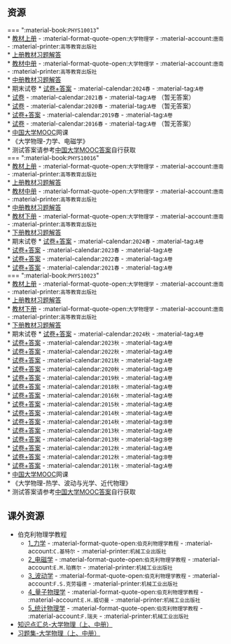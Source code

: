 ## 资源  
=== ":material-book:`PHYS10013`"  
    * [教材上册](https://api.hanximeng.com/lanzou/?url=https://cqu-openlib.lanzout.com/i3INQ23c627i&type=down) - :material-format-quote-open:`大学物理学` - :material-account:`唐南` - :material-printer:`高等教育出版社`  
        * [上册教材习题解答](https://api.hanximeng.com/lanzou/?url=https://cqu-openlib.lanzout.com/icOmL23c5f1e&type=down)  
    * [教材中册](https://api.hanximeng.com/lanzou/?url=https://cqu-openlib.lanzout.com/ifl4X23c6bni&type=down) - :material-format-quote-open:`大学物理学` - :material-account:`唐南` - :material-printer:`高等教育出版社`  
        * [中册教材习题解答](https://api.hanximeng.com/lanzou/?url=https://cqu-openlib.lanzout.com/ii5Pq23c5xhi&type=down)  
    * 期末试卷
        * [试卷+答案](https://api.hanximeng.com/lanzou/?url=https://cqu-openlib.lanzout.com/iHxsF23c8bli&type=down) - :material-calendar:`2024春` - :material-tag:`A卷`  
        * [试卷](https://api.hanximeng.com/lanzou/?url=https://cqu-openlib.lanzout.com/ijLj123c8bgd&type=down) - :material-calendar:`2021春` - :material-tag:`A卷` （暂无答案）  
        * [试卷](https://api.hanximeng.com/lanzou/?url=https://cqu-openlib.lanzout.com/iqnlR23c8bcj&type=down) - :material-calendar:`2020春` - :material-tag:`A卷` （暂无答案）  
        * [试卷+答案](https://api.hanximeng.com/lanzou/?url=https://cqu-openlib.lanzout.com/i6iG123c8b9g&type=down) - :material-calendar:`2019春` - :material-tag:`A卷`  
        * [试卷](https://api.hanximeng.com/lanzou/?url=https://cqu-openlib.lanzout.com/iyr0S23c8b4b&type=down) - :material-calendar:`2016春` - :material-tag:`A卷` （暂无答案）  
    * [中国大学MOOC](https://www.icourse163.org/)网课  
        * 《大学物理-力学、电磁学》  
            * 测试答案请参考[中国大学MOOC答案](../skill/推荐使用的网站等/中国大学MOOC答案.md)自行获取  
=== ":material-book:`PHYS10016`"  
    * [教材上册](https://api.hanximeng.com/lanzou/?url=https://cqu-openlib.lanzout.com/i3INQ23c627i&type=down) - :material-format-quote-open:`大学物理学` - :material-account:`唐南` - :material-printer:`高等教育出版社`  
        * [上册教材习题解答](https://api.hanximeng.com/lanzou/?url=https://cqu-openlib.lanzout.com/icOmL23c5f1e&type=down)  
    * [教材中册](https://api.hanximeng.com/lanzou/?url=https://cqu-openlib.lanzout.com/ifl4X23c6bni&type=down) - :material-format-quote-open:`大学物理学` - :material-account:`唐南` - :material-printer:`高等教育出版社`  
        * [中册教材习题解答](https://api.hanximeng.com/lanzou/?url=https://cqu-openlib.lanzout.com/ii5Pq23c5xhi&type=down)  
    * [教材下册](https://api.hanximeng.com/lanzou/?url=https://cqu-openlib.lanzout.com/ilpy523c68qd&type=down) - :material-format-quote-open:`大学物理学` - :material-account:`唐南` - :material-printer:`高等教育出版社`  
        * [下册教材习题解答](https://api.hanximeng.com/lanzou/?url=https://cqu-openlib.lanzout.com/iRlmy23c5s7i&type=down)  
    * 期末试卷
        * [试卷+答案](https://api.hanximeng.com/lanzou/?url=https://cqu-openlib.lanzout.com/i9lMe22kr73c&type=down) - :material-calendar:`2024春` - :material-tag:`A卷`  
        * [试卷+答案](https://api.hanximeng.com/lanzou/?url=https://cqu-openlib.lanzout.com/iplN523c8bwj&type=down) - :material-calendar:`2023春` - :material-tag:`A卷`  
        * [试卷+答案](https://api.hanximeng.com/lanzou/?url=https://cqu-openlib.lanzout.com/i7po523c8bre&type=down) - :material-calendar:`2022春` - :material-tag:`A卷`  
        * [试卷+答案](https://api.hanximeng.com/lanzou/?url=https://cqu-openlib.lanzout.com/iei8g23c8bpc&type=down) - :material-calendar:`2021春` - :material-tag:`A卷`  
=== ":material-book:`PHYS10023`"  
    * [教材上册](https://api.hanximeng.com/lanzou/?url=https://cqu-openlib.lanzout.com/i3INQ23c627i&type=down) - :material-format-quote-open:`大学物理学` - :material-account:`唐南` - :material-printer:`高等教育出版社`  
        * [上册教材习题解答](https://api.hanximeng.com/lanzou/?url=https://cqu-openlib.lanzout.com/icOmL23c5f1e&type=down)  
    * [教材下册](https://api.hanximeng.com/lanzou/?url=https://cqu-openlib.lanzout.com/ilpy523c68qd&type=down) - :material-format-quote-open:`大学物理学` - :material-account:`唐南` - :material-printer:`高等教育出版社`  
        * [下册教材习题解答](https://api.hanximeng.com/lanzou/?url=https://cqu-openlib.lanzout.com/iRlmy23c5s7i&type=down)  
    * 期末试卷
        * [试卷+答案](https://api.hanximeng.com/lanzou/?url=https://cqu-openlib.lanzout.com/iDE4M2l40xab&type=down) - :material-calendar:`2024秋` - :material-tag:`A卷`  
        * [试卷+答案](https://api.hanximeng.com/lanzou/?url=https://cqu-openlib.lanzout.com/iDd912i5bcuj&type=down) - :material-calendar:`2023秋` - :material-tag:`A卷`  
        * [试卷+答案](https://api.hanximeng.com/lanzou/?url=https://cqu-openlib.lanzout.com/iu7UL23c8cbe&type=down) - :material-calendar:`2022秋` - :material-tag:`A卷`  
        * [试卷+答案](https://api.hanximeng.com/lanzou/?url=https://cqu-openlib.lanzout.com/iF8sO2g38oyd&type=down) - :material-calendar:`2021秋` - :material-tag:`A卷`  
        * [试卷+答案](https://api.hanximeng.com/lanzou/?url=https://cqu-openlib.lanzout.com/iLa9f23c8c6j&type=down) - :material-calendar:`2020秋` - :material-tag:`A卷`  
        * [试卷+答案](https://api.hanximeng.com/lanzou/?url=https://cqu-openlib.lanzout.com/iAIud2g38org&type=down) - :material-calendar:`2019秋` - :material-tag:`A卷`  
        * [试卷+答案](https://api.hanximeng.com/lanzou/?url=https://cqu-openlib.lanzout.com/iYRT92g38oih&type=down) - :material-calendar:`2018秋` - :material-tag:`A卷`  
        * [试卷+答案](https://api.hanximeng.com/lanzou/?url=https://cqu-openlib.lanzout.com/idI6M2g38oba&type=down) - :material-calendar:`2016秋` - :material-tag:`A卷`  
        * [试卷+答案](https://api.hanximeng.com/lanzou/?url=https://cqu-openlib.lanzout.com/iEcqK2g38o2b&type=down) - :material-calendar:`2015秋` - :material-tag:`A卷`  
        * [试卷+答案](https://api.hanximeng.com/lanzou/?url=https://cqu-openlib.lanzout.com/iK5xh2g38noh&type=down) - :material-calendar:`2014秋` - :material-tag:`A卷`  
        * [试卷+答案](https://api.hanximeng.com/lanzou/?url=https://cqu-openlib.lanzout.com/iBMok2g38nwf&type=down) - :material-calendar:`2014秋` - :material-tag:`B卷`  
        * [试卷+答案](https://api.hanximeng.com/lanzou/?url=https://cqu-openlib.lanzout.com/iv1RZ2g38nad&type=down) - :material-calendar:`2013秋` - :material-tag:`A卷`  
        * [试卷+答案](https://api.hanximeng.com/lanzou/?url=https://cqu-openlib.lanzout.com/iV61k2g38nkd&type=down) - :material-calendar:`2013秋` - :material-tag:`B卷`  
        * [试卷+答案](https://api.hanximeng.com/lanzou/?url=https://cqu-openlib.lanzout.com/ikNc02g38mxa&type=down) - :material-calendar:`2012秋` - :material-tag:`A卷`  
        * [试卷+答案](https://api.hanximeng.com/lanzou/?url=https://cqu-openlib.lanzout.com/iVMRR2g38n6j&type=down) - :material-calendar:`2012秋` - :material-tag:`B卷`  
        * [试卷+答案](https://api.hanximeng.com/lanzou/?url=https://cqu-openlib.lanzout.com/iuXu82g38mqd&type=down) - :material-calendar:`2011秋` - :material-tag:`A卷`  
    * [中国大学MOOC](https://www.icourse163.org/)网课  
        * 《大学物理-热学、波动与光学、近代物理》  
            * 测试答案请参考[中国大学MOOC答案](../skill/推荐使用的网站等/中国大学MOOC答案.md)自行获取  

## 课外资源  
- 伯克利物理学教程  
    - [1_力学](https://api.hanximeng.com/lanzou/?url=https://cqu-openlib.lanzout.com/ibr4523c7jqf&type=down) - :material-format-quote-open:`伯克利物理学教程` - :material-account:`C.基特尔` - :material-printer:`机械工业出版社`  
    - [2_电磁学](https://api.hanximeng.com/lanzou/?url=https://cqu-openlib.lanzout.com/i4AW823c7plg&type=down) - :material-format-quote-open:`伯克利物理学教程` - :material-account:`E.M.珀赛尔` - :material-printer:`机械工业出版社`  
    - [3_波动学](https://api.hanximeng.com/lanzou/?url=https://cqu-openlib.lanzout.com/iHSkL23c7tti&type=down) - :material-format-quote-open:`伯克利物理学教程` - :material-account:`F.S.克劳福德` - :material-printer:`机械工业出版社`  
    - [4_量子物理学](https://api.hanximeng.com/lanzou/?url=https://cqu-openlib.lanzout.com/iagN023c7zoj&type=down) - :material-format-quote-open:`伯克利物理学教程` - :material-account:`E.H.威切曼` - :material-printer:`机械工业出版社`  
    - [5_统计物理学](https://api.hanximeng.com/lanzou/?url=https://cqu-openlib.lanzout.com/i46CF23c81wj&type=down) - :material-format-quote-open:`伯克利物理学教程` - :material-account:`F.瑞夫` - :material-printer:`机械工业出版社`  
- [知识点汇总-大学物理（上、中册）](https://api.hanximeng.com/lanzou/?url=https://cqu-openlib.lanzout.com/ihDCN23c9d5a&type=down)
- [习题集-大学物理（上、中册）](https://api.hanximeng.com/lanzou/?url=https://cqu-openlib.lanzout.com/i87kA23c96ra&type=down)